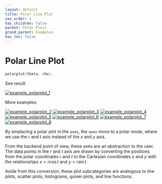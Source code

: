 ```yaml
---
layout: default
title: Polar Line Plot
nav_order: 1
has_children: false
parent: Polar Plots
grand_parent: Examples
has_toc: false
---
```

# Polar Line Plot

```cpp
polarplot(theta, rho);
```


See result

[![example_polarplot_1](https://github.com/alandefreitas/matplotplusplus/blob/master/docs/examples/polar_plots/polarplot/polarplot_1.svg)](https://github.com/alandefreitas/matplotplusplus/blob/master/examples/polar_plots/polarplot/polarplot_1.cpp)

More examples:
    
[![example_polarplot_2](https://github.com/alandefreitas/matplotplusplus/blob/master/docs/examples/polar_plots/polarplot/polarplot_2_thumb.png)](https://github.com/alandefreitas/matplotplusplus/blob/master/examples/polar_plots/polarplot/polarplot_2.cpp)  [![example_polarplot_3](https://github.com/alandefreitas/matplotplusplus/blob/master/docs/examples/polar_plots/polarplot/polarplot_3_thumb.png)](https://github.com/alandefreitas/matplotplusplus/blob/master/examples/polar_plots/polarplot/polarplot_3.cpp)  [![example_polarplot_4](https://github.com/alandefreitas/matplotplusplus/blob/master/docs/examples/polar_plots/polarplot/polarplot_4_thumb.png)](https://github.com/alandefreitas/matplotplusplus/blob/master/examples/polar_plots/polarplot/polarplot_4.cpp)  [![example_polarplot_5](https://github.com/alandefreitas/matplotplusplus/blob/master/docs/examples/polar_plots/polarplot/polarplot_5_thumb.png)](https://github.com/alandefreitas/matplotplusplus/blob/master/examples/polar_plots/polarplot/polarplot_5.cpp)  [![example_polarplot_6](https://github.com/alandefreitas/matplotplusplus/blob/master/docs/examples/polar_plots/polarplot/polarplot_6_thumb.png)](https://github.com/alandefreitas/matplotplusplus/blob/master/examples/polar_plots/polarplot/polarplot_6.cpp)  [![example_polarplot_7](https://github.com/alandefreitas/matplotplusplus/blob/master/docs/examples/polar_plots/polarplot/polarplot_7_thumb.png)](https://github.com/alandefreitas/matplotplusplus/blob/master/examples/polar_plots/polarplot/polarplot_7.cpp)  [![example_polarplot_8](https://github.com/alandefreitas/matplotplusplus/blob/master/docs/examples/polar_plots/polarplot/polarplot_8_thumb.png)](https://github.com/alandefreitas/matplotplusplus/blob/master/examples/polar_plots/polarplot/polarplot_8.cpp)

  
By emplacing a polar plot in the `axes`, the `axes` move to a polar mode, where we use the $r$ and $t$ axis instead of the $x$ and $y$ axis.

From the backend point of view, these axes are an abstraction to the user. The data points in the $r$ and $t$ axis are drawn by converting the positions from the polar coordinates $r$ and $t$ to the Cartesian coordinates $x$ and $y$ with the relationships $x=r \cos{t}$ and $y=r \sin{t}$.

Aside from this conversion, these plot subcategories are analogous to line plots, scatter plots, histograms, quiver plots, and line functions. 
  




<!-- Generated with mdsplit: https://github.com/alandefreitas/mdsplit -->
